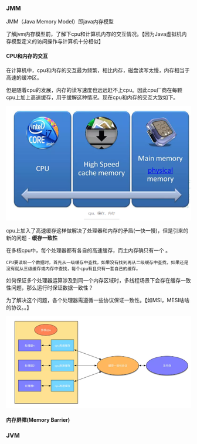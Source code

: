 ### JMM

JMM（Java Memory Model）即java内存模型

了解jvm内存模型前，了解下cpu和计算机内存的交互情况。【因为Java虚拟机内存模型定义的访问操作与计算机十分相似】

#### CPU和内存的交互

在计算机中，cpu和内存的交互最为频繁，相比内存，磁盘读写太慢，内存相当于高速的缓冲区。

但是随着cpu的发展，内存的读写速度也远远赶不上cpu。因此cpu厂商在每颗cpu上加上高速缓存，用于缓解这种情况。现在cpu和内存的交互大致如下。

![](/assets/jvm1.png)

cpu上加入了高速缓存这样做解决了处理器和内存的矛盾\(一快一慢\)，但是引来的新的问题 - **缓存一致性**

在多核cpu中，每个处理器都有各自的高速缓存，而主内存确只有一个 。

```
CPU要读取一个数据时，首先从一级缓存中查找，如果没有找到再从二级缓存中查找，如果还是没有就从三级缓存或内存中查找，每个cpu有且只有一套自己的缓存。
```

如何保证多个处理器运算涉及到同一个内存区域时，多线程场景下会存在缓存一致性问题，那么运行时保证数据一致性？

为了解决这个问题，各个处理器需遵循一些协议保证一致性。【如MSI，MESI啥啥的协议。。】

![](/assets/jvm3.png)

#### 内存屏障\(Memory Barrier\)

### JVM



